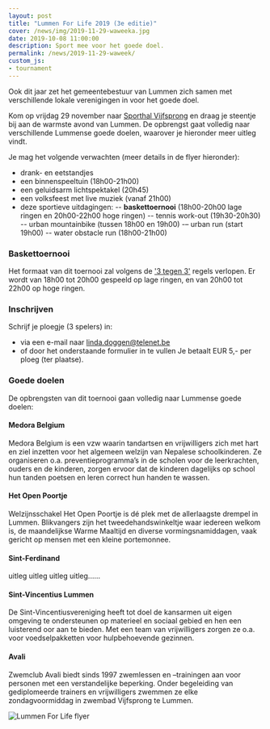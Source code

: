 ```yaml
---
layout: post
title: "Lummen For Life 2019 (3e editie)"
cover: /news/img/2019-11-29-waweeka.jpg
date: 2019-10-08 11:00:00
description: Sport mee voor het goede doel.
permalink: /news/2019-11-29-waweek/
custom_js:
- tournament
---
```


Ook dit jaar zet het gemeentebestuur van Lummen zich samen met verschillende lokale verenigingen in voor het goede doel. 

Kom op vrijdag 29 november naar [Sporthal Vijfsprong](/club/sporthal/) en draag je steentje bij aan de warmste avond van Lummen. De opbrengst gaat volledig naar verschillende Lummense goede doelen, waarover je hieronder meer uitleg vindt.

Je mag het volgende verwachten (meer details in de flyer hieronder):

 - drank- en eetstandjes
 - een binnenspeeltuin (18h00-21h00)
 - een geluidsarm lichtspektakel (20h45)
 - een volksfeest met live muziek (vanaf 21h00)
 - deze sportieve uitdagingen: 
 -- **baskettoernooi** (18h00-20h00 lage ringen en 20h00-22h00 hoge ringen)
 -- tennis work-out (19h30-20h30)
 -- urban mountainbike (tussen 18h00 en 19h00)
 -– urban run (start 19h00)
 -- water obstacle run (18h00-21h00)


### Baskettoernooi

Het formaat van dit toernooi zal volgens de ['3 tegen 3'](http://www.basketbal.vlaanderen/competitie/3x3) regels verlopen. 
Er wordt van 18h00 tot 20h00 gespeeld op lage ringen, en van 20h00 tot 22h00 op hoge ringen.

### Inschrijven

Schrijf je ploegje (3 spelers) in:
- via een e-mail naar [linda.doggen@telenet.be](mailto:linda.doggen@telenet.be) 
- of door het onderstaande formulier in te vullen
Je betaalt EUR 5,- per ploeg (ter plaatse).

### Goede doelen

De opbrengsten van dit toernooi gaan volledig naar Lummense goede doelen: 

#### Medora Belgium

Medora Belgium is een vzw waarin tandartsen en vrijwilligers zich met hart en ziel inzetten voor het algemeen welzijn van Nepalese schoolkinderen. Ze organiseren o.a. preventieprogramma’s in de scholen voor de leerkrachten, ouders en de kinderen, zorgen ervoor dat de kinderen dagelijks op school hun tanden poetsen en leren correct hun handen te wassen.

#### Het Open Poortje

Welzijnsschakel Het Open Poortje is dé plek met de allerlaagste drempel in Lummen. Blikvangers zijn het tweedehandswinkeltje waar iedereen welkom is, de maandelijkse Warme Maaltijd en diverse vormingsnamiddagen, vaak gericht op mensen met een kleine portemonnee.

#### Sint-Ferdinand

uitleg uitleg uitleg uitleg......

#### Sint-Vincentius Lummen

De Sint-Vincentiusvereniging heeft tot doel de kansarmen uit eigen omgeving te ondersteunen op materieel en sociaal gebied en hen een luisterend oor aan te bieden. Met een team van vrijwilligers zorgen ze o.a. voor voedselpakketten voor hulpbehoevende gezinnen.

#### Avali

Zwemclub Avali biedt sinds 1997 zwemlessen en –trainingen aan voor personen met een verstandelijke beperking. Onder begeleiding van gediplomeerde trainers en vrijwilligers zwemmen ze elke zondagvoormiddag in zwembad Vijfsprong te Lummen.

![Lummen For Life flyer](/news/img/2019-11-29-waweekflyer.jpg)


<div data-tournamentid="516b4ced-a102-482c-a3ff-7bf56f0c6568"  data-title="Schrijf je in" data-buttontext="Inschrijven" data-nexttext="Nog een inschrijving uitvoeren" data-required="email" data-optional="comment" data-allowed-modes="team individual"></div>

